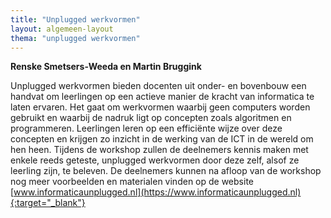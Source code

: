 ```yaml
---
title: "Unplugged werkvormen"
layout: algemeen-layout
thema: "unplugged werkvormen"
---
```


**Renske Smetsers-Weeda en Martin Bruggink**

Unplugged werkvormen bieden docenten uit onder- en bovenbouw een handvat om leerlingen op een actieve manier de kracht van informatica te laten ervaren.
Het gaat om werkvormen waarbij geen computers worden gebruikt en waarbij de nadruk ligt op concepten zoals algoritmen en programmeren.
Leerlingen leren op een efficiënte wijze over deze concepten en krijgen zo inzicht in de werking van de ICT in de wereld om hen heen.
Tijdens de workshop zullen de deelnemers kennis maken met enkele reeds geteste,
unplugged werkvormen door deze zelf, alsof ze leerling zijn, te beleven.
De deelnemers kunnen na afloop van de workshop nog meer voorbeelden en materialen vinden op de website [www.informaticaunplugged.nl](https://www.informaticaunplugged.nl){:target="_blank"}
